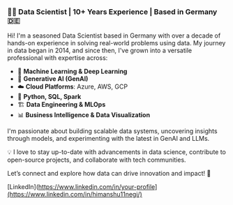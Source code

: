 ### 👨‍💻 Data Scientist | 10+ Years Experience | Based in Germany 🇩🇪

Hi! I'm a seasoned Data Scientist based in Germany with over a decade of hands-on experience in solving real-world problems using data. My journey in data began in 2014, and since then, I've grown into a versatile professional with expertise across:

- 🧠 **Machine Learning & Deep Learning**
- 🤖 **Generative AI (GenAI)**
- ☁️ **Cloud Platforms**: Azure, AWS, GCP
- 🐍 **Python, SQL, Spark**
- 🏗️ **Data Engineering & MLOps**
- 📊 **Business Intelligence & Data Visualization**

I'm passionate about building scalable data systems, uncovering insights through models, and experimenting with the latest in GenAI and LLMs.

💡 I love to stay up-to-date with advancements in data science, contribute to open-source projects, and collaborate with tech communities.

Let’s connect and explore how data can drive innovation and impact! 🚀

<!-- Optionally add contact or social links below -->
[LinkedIn](https://www.linkedin.com/in/your-profile](https://www.linkedin.com/in/himanshu11negi/)
